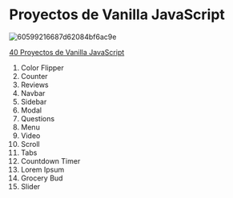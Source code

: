 # Proyectos de Vanilla JavaScript

![60599216687d62084bf6ac9e](https://github.com/rocioizq/javascript-basics-projects/assets/53886101/c42f1d68-1d83-48b6-aae9-5d4bf995cb30)

[40 Proyectos de Vanilla JavaScript](https://www.freecodecamp.org/espanol/news/40-proyectos-de-javascript-para-principiantes-ideas-faciles-para-empezar-a-codificar-en-js/)

1. Color Flipper
2. Counter
3. Reviews
4. Navbar
5. Sidebar
6. Modal
7. Questions
8. Menu
9. Video
10. Scroll
11. Tabs
12. Countdown Timer
13. Lorem Ipsum
14. Grocery Bud
15. Slider
